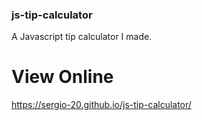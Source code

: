 ### js-tip-calculator
A Javascript tip calculator I made.

# View Online
https://sergio-20.github.io/js-tip-calculator/
